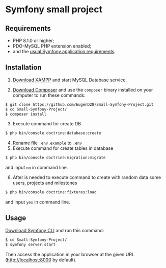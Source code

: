 Symfony small project
========================
Requirements
------------

  * PHP 8.1.0 or higher;
  * PDO-MySQL PHP extension enabled;
  * and the [usual Symfony application requirements][1].

Installation
------------

1. [Download XAMPP][2] and start MySQL Database service.

2. [Download Composer][3] and use the `composer` binary installed
on your computer to run these commands:

```bash
$ git clone https://github.com/EugenD28/Small-Symfony-Project.git
$ cd Small-Symfony-Project/
$ composer install
```

3. Execute command for create DB 
```bash 
$ php bin/console doctrine:database:create
``` 
4. Rename file `.env.example` to `.env`
5. Execute command for create tables in database
```bash 
$ php bin/console doctrine:migration:migrate 
```
and input `no` in command line.

6. After is needed to execute command to create with random data some users, projects and milestones
```bash 
$ php bin/console doctrine:fixtures:load
```
and input `yes` in command line.

Usage
-----

[Download Symfony CLI][4] and run this command:

```bash
$ cd Small-Symfony-Project/
$ symfony server:start
```

Then access the application in your browser at the given URL (<http://localhost:8000> by default).

[1]: https://symfony.com/doc/current/setup.html#technical-requirements
[2]: https://www.apachefriends.org/
[3]: https://getcomposer.org/
[4]: https://symfony.com/download